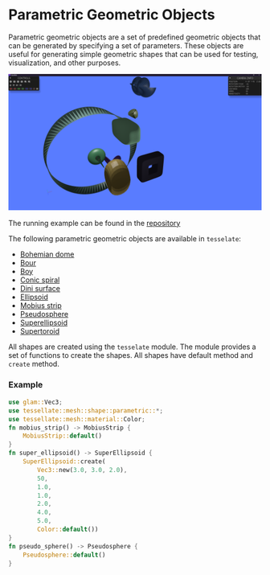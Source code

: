 # Parametric Geometric Objects

Parametric geometric objects are a set of predefined geometric objects 
that can be generated by specifying a set of parameters. 
These objects are useful for generating simple geometric shapes that can be used for testing, 
visualization, and other purposes.

![Example](assets/pshapes.png)

The running example can be found
in the <a href="https://github.com/besok/tessellate/tree/main/examples/parametric_shapes" target="_blank">repository</a>


The following parametric geometric objects are available in `tesselate`:
- [Bohemian dome](https://mathworld.wolfram.com/BohemianDome.html)
- [Bour](https://en.wikipedia.org/wiki/Bour%27s_minimal_surface)
- [Boy](https://en.wikipedia.org/wiki/Boy%27s_surface)
- [Conic spiral](https://en.wikipedia.org/wiki/Conic_spiral)
- [Dini surface](https://en.wikipedia.org/wiki/Dini%27s_surface)
- [Ellipsoid](https://en.wikipedia.org/wiki/Ellipsoid)
- [Mobius strip](https://en.wikipedia.org/wiki/M%C3%B6bius_strip)
- [Pseudosphere](https://en.wikipedia.org/wiki/Pseudosphere)
- [Superellipsoid](https://en.wikipedia.org/wiki/Superellipsoid)
- [Supertoroid](https://en.wikipedia.org/wiki/Supertoroid)

All shapes are created using the `tesselate` module.
The module provides a set of functions to create the shapes.
All shapes have  default method and `create` method.

### Example

```rust
use glam::Vec3;
use tessellate::mesh::shape::parametric::*;
use tessellate::mesh::material::Color;
fn mobius_strip() -> MobiusStrip {
    MobiusStrip::default()
}
fn super_ellipsoid() -> SuperEllipsoid {
    SuperEllipsoid::create(
        Vec3::new(3.0, 3.0, 2.0), 
        50, 
        1.0, 
        1.0, 
        2.0, 
        4.0, 
        5.0, 
        Color::default())
}
fn pseudo_sphere() -> Pseudosphere {
    Pseudosphere::default()
}

```